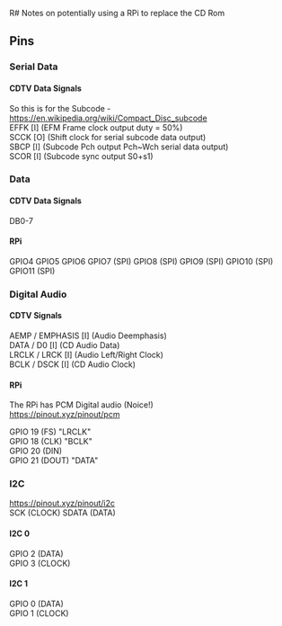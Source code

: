 R# Notes on potentially using a RPi to replace the CD Rom

## Pins

### Serial Data
#### CDTV Data Signals 
So this is for the Subcode - https://en.wikipedia.org/wiki/Compact_Disc_subcode  
EFFK [I] (EFM Frame clock output duty = 50%)  
SCCK [O] (Shift clock for serial subcode data output)  
SBCP [I] (Subcode Pch output Pch~Wch serial data output)  
SCOR [I] (Subcode sync output S0+s1)  




### Data
#### CDTV Data Signals 
DB0-7
#### RPi
GPIO4
GPIO5
GPIO6
GPIO7  (SPI)
GPIO8  (SPI)
GPIO9  (SPI)
GPIO10 (SPI)
GPIO11 (SPI)

### Digital Audio
#### CDTV Signals 
AEMP / EMPHASIS [I] (Audio Deemphasis)   
DATA / D0 [I] (CD Audio Data)   
LRCLK / LRCK [I] (Audio Left/Right Clock)   
BCLK / DSCK [I] (CD Audio Clock)   

#### RPi
The RPi has PCM Digital audio (Noice!)  
https://pinout.xyz/pinout/pcm  

GPIO 19 (FS) "LRCLK"  
GPIO 18 (CLK) "BCLK"  
GPIO 20 (DIN)   
GPIO 21 (DOUT) "DATA"  

### I2C
https://pinout.xyz/pinout/i2c  
SCK (CLOCK)
SDATA (DATA)

#### I2C 0
GPIO 2 (DATA)  
GPIO 3 (CLOCK)  

#### I2C 1
GPIO 0 (DATA)  
GPIO 1 (CLOCK)  

